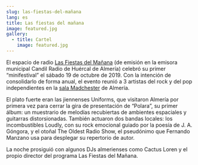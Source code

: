 ```yaml
---
slug: las-fiestas-del-mañana
lang: es
title: Las fiestas del mañana
image: featured.jpg
gallery:
  - title: Cartel
    image: featured.jpg
---
```


El espacio de radio [Las Fiestas del
Mañana](https://www.facebook.com/lasfiestasdelmanana) (de emisión en la emisora
municipal Candil Radio de Huércal de Almería) celebró su primer “minifestival”
el sábado 19 de octubre de 2019. Con la intención de consolidarlo de forma
anual, el evento reunió a 3 artistas del rock y del pop independientes en la
[sala Madchester](http://madchesterclub.es/) de Almería.

El plato fuerte eran las jiennenses Uniforms, que visitaron Almería por primera
vez para cerrar la gira de presentación de “Polara”, su primer álbum: un
muestrario de melodías recubiertas de ambientes espaciales y guitarras
distorsionadas. También actuaron dos bandas locales: los incombustibles Loudly,
con su rock emocional guiado por la poesía de J. A. Góngora, y el otoñal The
Oldest Radio Show, el pseudónimo que Fernando Manzano usa para desplegar su
repertorio de autor.

La noche prosiguió con algunos DJs almerienses como Cactus Loren y el propio
director del programa Las Fiestas del Mañana.

